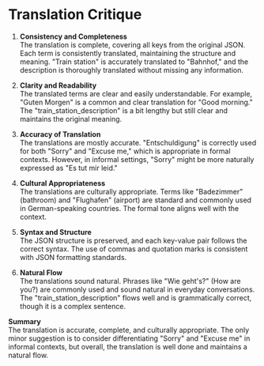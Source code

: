 # Translation Critique

1. **Consistency and Completeness**  
   The translation is complete, covering all keys from the original JSON. Each term is consistently translated, maintaining the structure and meaning. "Train station" is accurately translated to "Bahnhof," and the description is thoroughly translated without missing any information.

2. **Clarity and Readability**  
   The translated terms are clear and easily understandable. For example, "Guten Morgen" is a common and clear translation for "Good morning." The "train_station_description" is a bit lengthy but still clear and maintains the original meaning.

3. **Accuracy of Translation**  
   The translations are mostly accurate. "Entschuldigung" is correctly used for both "Sorry" and "Excuse me," which is appropriate in formal contexts. However, in informal settings, "Sorry" might be more naturally expressed as "Es tut mir leid."

4. **Cultural Appropriateness**  
   The translations are culturally appropriate. Terms like "Badezimmer" (bathroom) and "Flughafen" (airport) are standard and commonly used in German-speaking countries. The formal tone aligns well with the context.

5. **Syntax and Structure**  
   The JSON structure is preserved, and each key-value pair follows the correct syntax. The use of commas and quotation marks is consistent with JSON formatting standards.

6. **Natural Flow**  
   The translations sound natural. Phrases like "Wie geht's?" (How are you?) are commonly used and sound natural in everyday conversations. The "train_station_description" flows well and is grammatically correct, though it is a complex sentence.

**Summary**  
The translation is accurate, complete, and culturally appropriate. The only minor suggestion is to consider differentiating "Sorry" and "Excuse me" in informal contexts, but overall, the translation is well done and maintains a natural flow.
